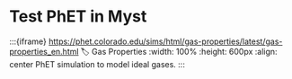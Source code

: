 # Test PhET in Myst

:::{iframe} https://phet.colorado.edu/sims/html/gas-properties/latest/gas-properties_en.html
:label: Gas Properties
:width: 100%
:height: 600px
:align: center
PhET simulation to model ideal gases.
::: 